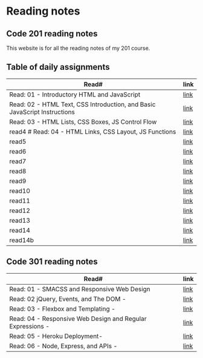
# Reading notes

## Code 201 reading notes

This website is for all the reading notes of my 201 course.

## Table of daily assignments 

Read#  | link
---------|--------
Read: 01 - Introductory HTML and JavaScript|[link](https://waleedfarraj.github.io/reading-notes/class01)
Read: 02 - HTML Text, CSS Introduction, and Basic JavaScript Instructions |[link](https://waleedfarraj.github.io/reading-notes/class02)
 Read: 03 - HTML Lists, CSS Boxes, JS Control Flow  |[link](https://waleedfarraj.github.io/reading-notes/class03)
read4 # Read: 04 - HTML Links, CSS Layout, JS Functions   |[link](https://waleedfarraj.github.io/reading-notes/class04)
read5      |[link](https://waleedfarraj.github.io/reading-notes/class05)
read6      |[link](https://waleedfarraj.github.io/reading-notes/class06)
read7      |[link](https://waleedfarraj.github.io/reading-notes/class07)
read8      |[link](https://waleedfarraj.github.io/reading-notes/class08)
read9      |[link](https://waleedfarraj.github.io/reading-notes/class09)
read10     |[link](https://waleedfarraj.github.io/reading-notes/class10)
read11     |[link](https://waleedfarraj.github.io/reading-notes/class11)
read12     |[link](https://waleedfarraj.github.io/reading-notes/class12)
read13     |[link](https://waleedfarraj.github.io/reading-notes/class13)
read14     |[link](https://waleedfarraj.github.io/reading-notes/class14a)
read14b    |[link](https://waleedfarraj.github.io/reading-notes/class14b)

## Code 301 reading notes
Read#  | link
---------|--------
Read: 01 - SMACSS and Responsive Web Design|[link](https://waleedfarraj.github.io/reading-notes/301class01)
Read: 02  jQuery, Events, and The DOM -  |[link](https://waleedfarraj.github.io/reading-notes/301class02)
Read: 03 - Flexbox and Templating -  |[link](https://waleedfarraj.github.io/reading-notes/301class03)
Read: 04 - Responsive Web Design and Regular Expressions -  |[link](https://waleedfarraj.github.io/reading-notes/301class04)
Read: 05 - Heroku Deployment-  |[link](https://waleedfarraj.github.io/reading-notes/301class05)
Read: 06 - Node, Express, and APIs -  |[link](https://waleedfarraj.github.io/reading-notes/301class06)